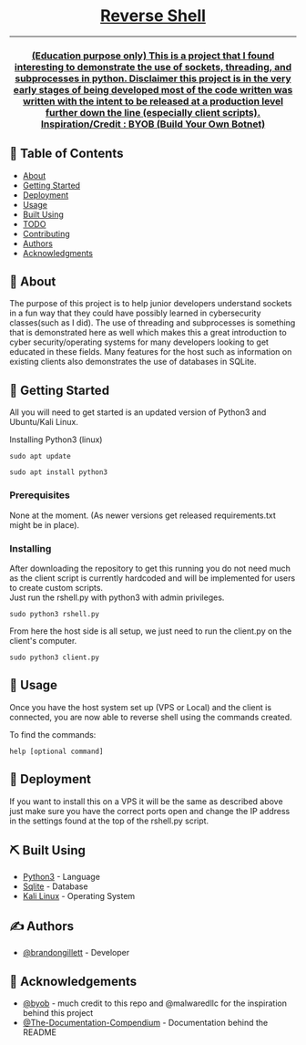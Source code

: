 <p align="center">
  <a href="" rel="noopener">
</p>

<h1 align="center">Reverse Shell</h1>

<div align="center">

</div>

---
<h3 align="center">
  (Education purpose only) This is a project that I found interesting to demonstrate the use of sockets, threading, and subprocesses in python. Disclaimer this project   is in the very early stages of being developed most of the code written was written with the intent to be released at a production level further down the line    (especially client scripts).
      <br> 
  Inspiration/Credit : <a href="https://github.com/malwaredllc/byob">BYOB (Build Your Own Botnet)</a>
      <br>
  </p>
  </h3>
  
## 📝 Table of Contents
- [About](#about)
- [Getting Started](#getting_started)
- [Deployment](#deployment)
- [Usage](#usage)
- [Built Using](#built_using)
- [TODO](../TODO.md)
- [Contributing](../CONTRIBUTING.md)
- [Authors](#authors)
- [Acknowledgments](#acknowledgement)

## 🧐 About <a name = "about"></a>
The purpose of this project is to help junior developers understand sockets in a fun way that they could have possibly learned in cybersecurity classes(such as I did). The use of threading and subprocesses is something that is demonstrated here as well which makes this a great introduction to cyber security/operating systems for many developers looking to get educated in these fields. Many features for the host such as information on existing clients also demonstrates the use of databases in SQLite.
## 🏁 Getting Started <a name = "getting_started"></a>
All you will need to get started is an updated version of Python3 and Ubuntu/Kali Linux.

Installing Python3 (linux)

```
sudo apt update

sudo apt install python3
```

### Prerequisites
None at the moment. (As newer versions get released requirements.txt might be in place).

### Installing
After downloading the repository to get this running you do not need much as the client script is currently hardcoded and will be implemented for users to create custom scripts.  
Just run the rshell.py with python3 with admin privileges.

```
sudo python3 rshell.py
```
From here the host side is all setup, we just need to run the client.py on the client's computer.

```
sudo python3 client.py
```


## 🎈 Usage <a name="usage"></a>
Once you have the host system set up (VPS or Local) and the client is connected, you are now able to reverse shell using the commands created.

To find the commands:

```
help [optional command]

```


## 🚀 Deployment <a name = "deployment"></a>
If you want to install this on a VPS it will be the same as described above just make sure you have the correct ports open and change the IP address in the settings found at the top of the rshell.py script.

## ⛏️ Built Using <a name = "built_using"></a>
- [Python3](https://www.python.org/) - Language
- [Sqlite](https://www.sqlite.org/) - Database
- [Kali Linux](https://www.kali.org/) - Operating System

## ✍️ Authors <a name = "authors"></a>
- [@brandongillett](https://github.com/brandongillett) - Developer

## 🎉 Acknowledgements <a name = "acknowledgement"></a>
- [@byob](https://github.com/malwaredllc/byob) - much credit to this repo and @malwaredllc for the inspiration behind this project
- [@The-Documentation-Compendium](https://github.com/kylelobo/The-Documentation-Compendium) - Documentation behind the README
